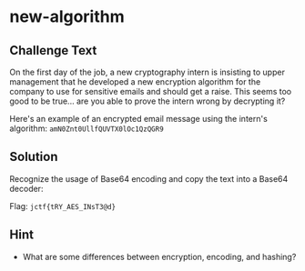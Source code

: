 # new-algorithm

## Challenge Text
On the first day of the job, a new cryptography intern is insisting to upper management that he developed a new encryption algorithm for the company to use for sensitive emails and should get a raise. This seems too good to be true... are you able to prove the intern wrong by decrypting it?

Here's an example of an encrypted email message using the intern's algorithm:
`amN0Znt0UllfQUVTX0lOc1QzQGR9`

## Solution

Recognize the usage of Base64 encoding and copy the text into a Base64 decoder:

Flag: `jctf{tRY_AES_INsT3@d}`

## Hint

* What are some differences between encryption, encoding, and hashing?


